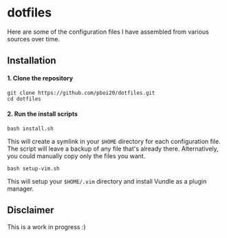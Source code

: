 dotfiles
========

Here are some of the configuration files I have assembled from various sources over time.


Installation
------------

#### 1. Clone the repository

```
git clone https://github.com/pboi20/dotfiles.git
cd dotfiles
```


#### 2. Run the install scripts

```
bash install.sh
```

This will create a symlink in your `$HOME` directory for each configuration file. The script will leave a backup of any file that's already there. Alternatively, you could manually copy only the files you want.


```
bash setup-vim.sh
```

This will setup your `$HOME/.vim` directory and install Vundle as a plugin manager.


Disclaimer
----------

This is a work in progress :)
